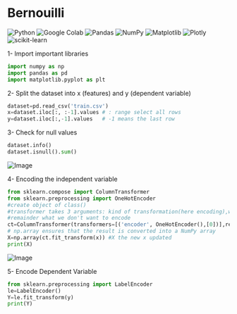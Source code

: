 # Bernouilli
![Python](https://img.shields.io/badge/python-3670A0?style=for-the-badge&logo=python&logoColor=ffdd54)
![Google Colab](https://img.shields.io/badge/Google%20Colab-%23F9A825.svg?style=for-the-badge&logo=googlecolab&logoColor=white)
![Pandas](https://img.shields.io/badge/pandas-%23150458.svg?style=for-the-badge&logo=pandas&logoColor=white)
![NumPy](https://img.shields.io/badge/numpy-%23013243.svg?style=for-the-badge&logo=numpy&logoColor=white)
![Matplotlib](https://img.shields.io/badge/Matplotlib-%23ffffff.svg?style=for-the-badge&logo=Matplotlib&logoColor=black)
![Plotly](https://img.shields.io/badge/Plotly-%233F4F75.svg?style=for-the-badge&logo=plotly&logoColor=white)
![scikit-learn](https://img.shields.io/badge/scikit--learn-%23F7931E.svg?style=for-the-badge&logo=scikit-learn&logoColor=white)

1- Import important libraries
```python
import numpy as np
import pandas as pd
import matplotlib.pyplot as plt
```
2- Split the dataset into x (features) and y (dependent variable)
```python
dataset=pd.read_csv('train.csv')
x=dataset.iloc[:, :-1].values # : range select all rows
y=dataset.iloc[:,-1].values   # -1 means the last row
```
3- Check for null values
```python
dataset.info()
dataset.isnull().sum()
```
![Image](https://github.com/user-attachments/assets/b985ce71-3ce0-417e-ae47-97d1010b85d5)

4- Encoding the independent variable
```python
from sklearn.compose import ColumnTransformer
from sklearn.preprocessing import OneHotEncoder
#create object of class()
#transformer takes 3 arguments: kind of transformation(here encoding),what kind of encoding ,index of columns
#remainder what we don't want to encode
ct=ColumnTransformer(transformers=[('encoder', OneHotEncoder(),[0])],remainder="passthrough")    
# np.array ensures that the result is converted into a NumPy array
X=np.array(ct.fit_transform(x)) #X the new x updated
print(X)
```
![Image](https://github.com/user-attachments/assets/134f8b04-db5f-45ca-9840-b2762dcb8925)

5- Encode Dependent Variable
```python
from sklearn.preprocessing import LabelEncoder
le=LabelEncoder()
Y=le.fit_transform(y)
print(Y)
```


